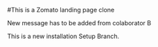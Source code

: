 #This is a Zomato landing page clone

New message has to be added from colaborator B

This is a new installation Setup Branch.
